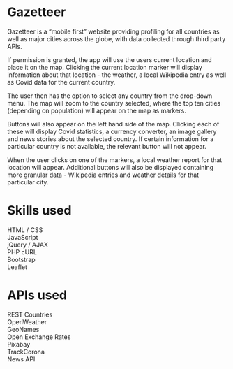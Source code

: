 # Gazetteer

Gazetteer is a “mobile first” website providing profiling for all countries as well as major cities across the globe, with data collected through third party APIs.

If permission is granted, the app will use the users current location and place it on the map. Clicking the current location marker will display information about that location - the weather, a local Wikipedia entry as well as Covid data for the current country.

The user then has the option to select any country from the drop-down menu. The map will zoom to the country selected, where the top ten cities (depending on population) will appear on the map as markers.

Buttons will also appear on the left hand side of the map. Clicking each of these will display Covid statistics, a currency converter, an image gallery and news stories about the selected country. If certain information for a particular country is not available, the relevant button will not appear.

When the user clicks on one of the markers, a local weather report for that location will appear. Additional buttons will also be displayed containing more granular data - Wikipedia entries and weather details for that particular city.

# Skills used

HTML / CSS\
JavaScript\
jQuery / AJAX\
PHP cURL\
Bootstrap\
Leaflet

# APIs used

REST Countries\
OpenWeather\
GeoNames\
Open Exchange Rates\
Pixabay\
TrackCorona\
News API
